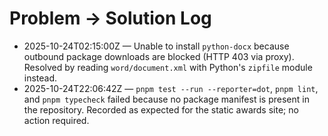 # Problem → Solution Log

- 2025-10-24T02:15:00Z — Unable to install `python-docx` because outbound package downloads are blocked (HTTP 403 via proxy). Resolved by reading `word/document.xml` with Python's `zipfile` module instead.
- 2025-10-24T22:06:42Z — `pnpm test --run --reporter=dot`, `pnpm lint`, and `pnpm typecheck` failed because no package manifest is present in the repository. Recorded as expected for the static awards site; no action required.
